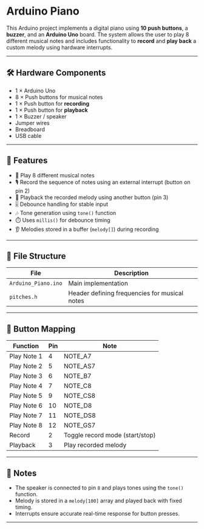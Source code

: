 # Arduino Piano

This Arduino project implements a digital piano using **10 push buttons**, a **buzzer**, and an **Arduino Uno** board. The system allows the user to play 8 different musical notes and includes functionality to **record** and **play back** a custom melody using hardware interrupts.

---

## 🛠️ Hardware Components

- 1 × Arduino Uno  
- 8 × Push buttons for musical notes  
- 1 × Push button for **recording**  
- 1 × Push button for **playback**  
- 1 × Buzzer / speaker  
- Jumper wires  
- Breadboard  
- USB cable

---

## 🧠 Features

- 🎵 Play 8 different musical notes
- 🎙️ Record the sequence of notes using an external interrupt (button on pin 2)
- 🔁 Playback the recorded melody using another button (pin 3)
- 🎚️ Debounce handling for stable input
- 🎶 Tone generation using `tone()` function
- ⏱️ Uses `millis()` for debounce timing
- 👂 Melodies stored in a buffer (`melody[]`) during recording

---

## 📁 File Structure

| File            | Description                                       |
|------------------|---------------------------------------------------|
| `Arduino_Piano.ino`  | Main implementation                          |
| `pitches.h`      | Header defining frequencies for musical notes    |

---

## 🎹 Button Mapping

| Function     | Pin  | Note         |
|--------------|------|--------------|
| Play Note 1  | 4    | NOTE_A7      |
| Play Note 2  | 5    | NOTE_AS7     |
| Play Note 3  | 6    | NOTE_B7      |
| Play Note 4  | 7    | NOTE_C8      |
| Play Note 5  | 9    | NOTE_CS8     |
| Play Note 6  | 10   | NOTE_D8      |
| Play Note 7  | 11   | NOTE_DS8     |
| Play Note 8  | 12   | NOTE_GS7     |
| Record       | 2    | Toggle record mode (start/stop) |
| Playback     | 3    | Play recorded melody            |

---

## 🧾 Notes

- The speaker is connected to pin `8` and plays tones using the `tone()` function.
- Melody is stored in a `melody[100]` array and played back with fixed timing.
- Interrupts ensure accurate real-time response for button presses.

---
